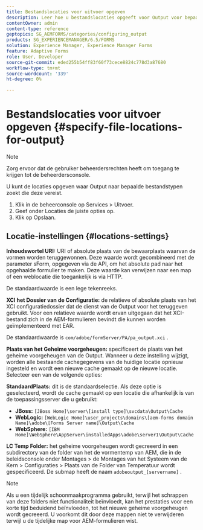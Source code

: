 ```yaml
---
title: Bestandslocaties voor uitvoer opgeven
description: Leer hoe u bestandslocaties opgeeft voor Output voor bepaalde bestandstypen, bijvoorbeeld Content Root URI, XCI Configuration File, Cache and Default.
contentOwner: admin
content-type: reference
geptopics: SG_AEMFORMS/categories/configuring_output
products: SG_EXPERIENCEMANAGER/6.5/FORMS
solution: Experience Manager, Experience Manager Forms
feature: Adaptive Forms
role: User, Developer
source-git-commit: eded255b54ff83f60f73cece8824c778d3a87680
workflow-type: tm+mt
source-wordcount: '339'
ht-degree: 0%

---
```


# Bestandslocaties voor uitvoer opgeven {#specify-file-locations-for-output}

>[!NOTE]
> 
> Zorg ervoor dat de gebruiker beheerdersrechten heeft om toegang te krijgen tot de beheerdersconsole.

U kunt de locaties opgeven waar Output naar bepaalde bestandstypen zoekt die deze vereist.

1. Klik in de beheerconsole op Services > Uitvoer.
1. Geef onder Locaties de juiste opties op.
1. Klik op Opslaan.

## Locatie-instellingen {#locations-settings}

**Inhoudswortel URI:** URI of absolute plaats van de bewaarplaats waarvan de vormen worden teruggewonnen. Deze waarde wordt gecombineerd met de parameter sForm, opgegeven via de API, om het absolute pad naar het opgehaalde formulier te maken. Deze waarde kan verwijzen naar een map of een weblocatie die toegankelijk is via HTTP.

De standaardwaarde is een lege tekenreeks.

**XCI het Dossier van de Configuratie:** de relatieve of absolute plaats van het XCI configuratiedossier dat de dienst van de Output voor het teruggeven gebruikt. Voor een relatieve waarde wordt ervan uitgegaan dat het XCI-bestand zich in de AEM-formulieren bevindt die kunnen worden geïmplementeerd met EAR.

De standaardwaarde is `com/adobe/formServer/PA/pa_output.xci` .

**Plaats van het Geheime voorgeheugen:** specificeert de plaats van het geheime voorgeheugen van de Output. Wanneer u deze instelling wijzigt, worden alle bestaande cachegegevens van de huidige locatie opnieuw ingesteld en wordt een nieuwe cache gemaakt op de nieuwe locatie. Selecteer een van de volgende opties:

**StandaardPlaats:** dit is de standaardselectie. Als deze optie is geselecteerd, wordt de cache gemaakt op een locatie die afhankelijk is van de toepassingsserver die u gebruikt:

* **JBoss:** `[JBoss Home]\server\[install type]\svcdata\Output\Cache`
* **WebLogic:** `[WebLogic Home]\user_projects\domains\[aem-forms domain Name]\adobe\[Forms Server name]\Output\Cache`
* **WebSphere:** `[IBM Home]\WebSphere\AppServer\installedApps\adobe\server1\Output\Cache`

**LC Temp Folder:** het geheime voorgeheugen wordt gecreeerd in een subdirectory van de folder van het de vormentemp van AEM, die in de beleidsconsole onder Montages > de Montages van het Systeem van de Kern > Configuraties > Plaats van de Folder van Temperatuur wordt gespecificeerd. De submap heeft de naam `adobeoutput_[servername]` .

>[!NOTE]
>
>Als u een tijdelijk schoonmaakprogramma gebruikt, terwijl het schrappen van deze folders niet functionaliteit beïnvloedt, kan het prestaties voor een korte tijd beduidend beïnvloeden, tot het nieuwe geheime voorgeheugen wordt gecreeerd. U voorkomt dit door deze mappen niet te verwijderen terwijl u de tijdelijke map voor AEM-formulieren wist.
